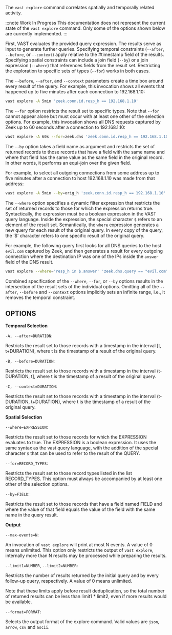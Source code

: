The `vast explore` command correlates spatially and temporally related
activity.

:::note Work In Progress
This documentation does not represent the current state of the `vast explore`
command. Only some of the options shown below are currently implemented.
:::

First, VAST evaluates the provided query expression. The results serve as input
to generate further queries. Specifying temporal constraints (`--after`,
`--before`, or `--context`) apply relative to the #timestamp field of the
results.  Specifying spatial constraints can include a join field (`--by`) or a
join expression (`--where`) that references fields from the result set.
Restricting the exploration to specific sets of types (`--for`) works in both
cases.

The `--before`, `--after`, and `--context` parameters create a time box around
every result of the query. For example, this invocation shows all events that
happened up to five minutes after each connection to 192.168.1.10:

```bash
vast explore -A 5min 'zeek.conn.id.resp_h == 192.168.1.10'
```

The `--for` option restricts the result set to specific types. Note that
`--for` cannot appear alone but must occur with at least one other of the
selection options. For example, this invocation shows all DNS requests captured
by Zeek up to 60 seconds after a connection to 192.168.1.10:

```bash
vast explore -A 60s --for=zeek.dns 'zeek.conn.id.resp_h == 192.168.1.10'
```

The `--by` option takes a field name as argument and restricts the set of
returned records to those records that have a field with the same name and
where that field has the same value as the same field in the original record.
In other words, it performs an equi-join over the given field.

For example, to select all outgoing connections from some address up to five
minutes after a connection to host 192.168.1.10 was made from that address:

```bash
vast explore -A 5min --by=orig_h 'zeek.conn.id.resp_h == 192.168.1.10'
```

The `--where` option specifies a dynamic filter expression that restricts the
set of returned records to those for which the expression returns true.
Syntactically, the expression must be a boolean expression in the VAST query
language. Inside the expression, the special character `$` refers to an element
of the result set. Semantically, the `where` expression generates a new query
for each result of the original query. In every copy of the query, the ‘$’
character refers to one specific result of the original query.

For example, the following query first looks for all DNS queries to the host
`evil.com` captured by Zeek, and then generates a result for every outgoing
connection where the destination IP was one of the IPs inside the `answer`
field of the DNS result.

```bash
vast explore --where='resp_h in $.answer' 'zeek.dns.query == "evil.com"'
```

Combined specification of the `--where`, `--for`, or `--by` options results in
the intersection of the result sets of the individual options. Omitting all of
the `--after`, `--before` and `--context` options implicitly sets an infinite
range, i.e., it removes the temporal constraint.

OPTIONS
-------

**Temporal Selection**

`-A, --after=DURATION`:

Restricts the result set to those records with a timestamp in the interval [t,
t+DURATION), where t is the timestamp of a result of the original query.

`-B, --before=DURATION`:

Restricts the result set to those records with a timestamp in the interval
(t-DURATION, t], where t is the timestamp of a result of the original query.

`-C, --context=DURATION`:

Restricts the result set to those records with a timestamp in the interval
(t-DURATION, t+DURATION), where t is the timestamp of a result of the original
query.

**Spatial Selection**

`--where=EXPRESSION`:

Restricts the result set to those records for which the EXPRESSION evaluates to
true. The EXPRESSION is a boolean expression. It uses the same syntax as the
vast query language, with the addition of the special character `$` that can be
used to refer to the result of the QUERY.

`--for=RECORD_TYPES`:

Restricts the result set to those record types listed in the list RECORD_TYPES.
This option must always be accompanied by at least one other of the selection
options.

`--by=FIELD`:

Restricts the result set to those records that have a field named FIELD and
where the value of that field equals the value of the field with the same name
in the query result.

**Output**

`--max-events=N`:

An invocation of `vast explore` will print at most N events. A value of 0
means unlimited. This option only restricts the output of `vast explore`,
internally more than N results may be processed while preparing the results.

`--limit1=NUMBER`, `--limit2=NUMBER`:

Restricts the number of results returned by the initial query and by every
follow-up query, respectively. A value of 0 means unlimited.

Note that these limits apply before result deduplication, so the total number
of returned results can be less than limit1 * limit2, even if more results
would be available.


`--format=FORMAT`:

Selects the output format of the explore command. Valid values are `json`,
`arrow`, `csv` and `ascii`.
